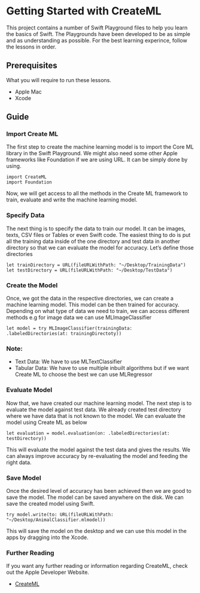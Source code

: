 # Getting Started with CreateML

This project contains a number of Swift Playground files to help you learn the basics of Swift. The Playgrounds have been developed to be as simple and as understanding as possible. For the best learning experince, follow the lessons in order.

## Prerequisites

What you will require to run these lessons.

* Apple Mac
* Xcode

## Guide
### Import Create ML

The first step to create the machine learning model is to import the Core ML library in the Swift Playground. We might also need some other Apple frameworks like Foundation if we are using URL. It can be simply done by using.

```
import CreateML
import Foundation
```

Now, we will get access to all the methods in the Create ML framework to train, evaluate and write the machine learning model.

### Specify Data

The next thing is to specify the data to train our model. It can be images, texts, CSV files or Tables or even Swift code. The easiest thing to do is put all the training data inside of the one directory and test data in another directory so that we can evaluate the model for accuracy. Let’s define those directories

```
let trainDirectory = URL(fileURLWithPath: "~/Desktop/TrainingData")
let testDirectory = URL(fileURLWithPath: "~/Desktop/TestData")
```


### Create the Model

Once, we got the data in the respective directories, we can create a machine learning model. This model can be then trained for accuracy. Depending on what type of data we need to train, we can access different methods e.g for image data we can use MLImageClassifier

```
let model = try MLImageClassifier(trainingData: .labeledDirectories(at: trainingDirectoty))
```

### Note:
* Text Data: We have to use MLTextClassifier
* Tabular Data: We have to use multiple inbuilt algorithms but if we want Create ML to choose the best we can use MLRegressor


### Evaluate Model
Now that, we have created our machine learning model. The next step is to evaluate the model against test data. We already created test directory where we have data that is not known to the model. We can evaluate the model using Create ML as below

```
let evaluation = model.evaluation(on: .labeledDirectories(at: testDirectory))
```

This will evaluate the model against the test data and gives the results. We can always improve accuracy by re-evaluating the model and feeding the right data.


### Save Model
Once the desired level of accuracy has been achieved then we are good to save the model. The model can be saved anywhere on the disk. We can save the created model using Swift.

```
try model.write(to: URL(fileURLWithPath: "~/Desktop/AnimalClassifier.mlmodel))
```

This will save the model on the desktop and we can use this model in the apps by dragging into the Xcode.

### Further Reading

If you want any further reading or information regarding CreateML, check out the Apple Developer Website.

* [CreateML](https://developer.apple.com/documentation/createml/)
